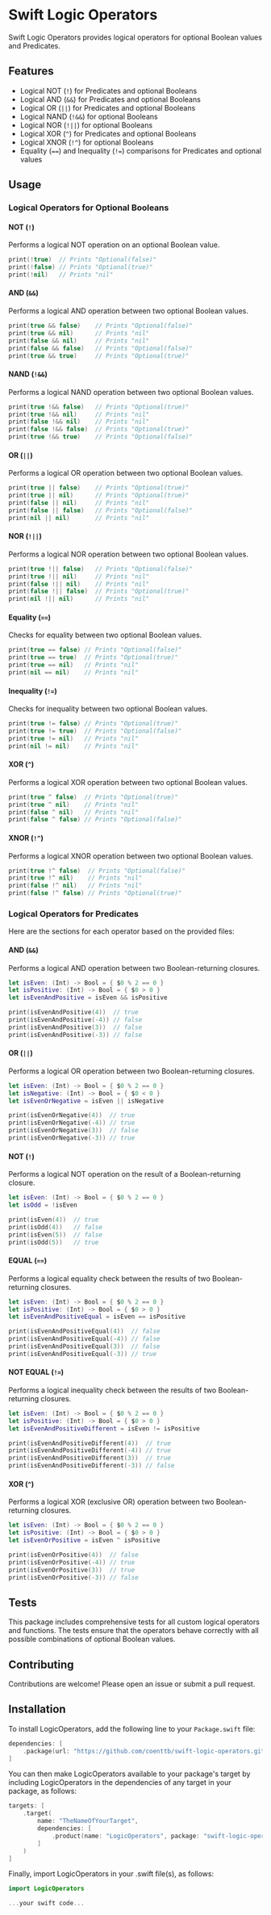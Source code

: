 # Swift Logic Operators

Swift Logic Operators provides logical operators for optional Boolean values and Predicates.

## Features

- Logical NOT (`!`) for Predicates and optional Booleans
- Logical AND (`&&`) for Predicates and optional Booleans
- Logical OR (`||`) for Predicates and optional Booleans
- Logical NAND (`!&&`) for optional Booleans
- Logical NOR (`!||`) for optional Booleans
- Logical XOR (`^`) for Predicates and optional Booleans
- Logical XNOR (`!^`) for optional Booleans
- Equality (`==`) and Inequality (`!=`) comparisons for Predicates and optional values

## Usage

### Logical Operators for Optional Booleans

#### NOT (`!`)

Performs a logical NOT operation on an optional Boolean value.

```swift
print(!true)  // Prints "Optional(false)"
print(!false) // Prints "Optional(true)"
print(!nil)   // Prints "nil"
```

#### AND (`&&`)

Performs a logical AND operation between two optional Boolean values.

```swift
print(true && false)    // Prints "Optional(false)"
print(true && nil)      // Prints "nil"
print(false && nil)     // Prints "nil"
print(false && false)   // Prints "Optional(false)"
print(true && true)     // Prints "Optional(true)"
```

#### NAND (`!&&`)

Performs a logical NAND operation between two optional Boolean values.

```swift
print(true !&& false)   // Prints "Optional(true)"
print(true !&& nil)     // Prints "nil"
print(false !&& nil)    // Prints "nil"
print(false !&& false)  // Prints "Optional(true)"
print(true !&& true)    // Prints "Optional(false)"
```

#### OR (`||`)

Performs a logical OR operation between two optional Boolean values.

```swift
print(true || false)    // Prints "Optional(true)"
print(true || nil)      // Prints "Optional(true)"
print(false || nil)     // Prints "nil"
print(false || false)   // Prints "Optional(false)"
print(nil || nil)       // Prints "nil"
```

#### NOR (`!||`)

Performs a logical NOR operation between two optional Boolean values.

```swift
print(true !|| false)   // Prints "Optional(false)"
print(true !|| nil)     // Prints "nil"
print(false !|| nil)    // Prints "nil"
print(false !|| false)  // Prints "Optional(true)"
print(nil !|| nil)      // Prints "nil"
```

#### Equality (`==`)

Checks for equality between two optional Boolean values.

```swift
print(true == false) // Prints "Optional(false)"
print(true == true)  // Prints "Optional(true)"
print(true == nil)   // Prints "nil"
print(nil == nil)    // Prints "nil"
```

#### Inequality (`!=`)

Checks for inequality between two optional Boolean values.

```swift
print(true != false) // Prints "Optional(true)"
print(true != true)  // Prints "Optional(false)"
print(true != nil)   // Prints "nil"
print(nil != nil)    // Prints "nil"
```

#### XOR (`^`)

Performs a logical XOR operation between two optional Boolean values.

```swift
print(true ^ false)  // Prints "Optional(true)"
print(true ^ nil)    // Prints "nil"
print(false ^ nil)   // Prints "nil"
print(false ^ false) // Prints "Optional(false)"
```

#### XNOR (`!^`)

Performs a logical XNOR operation between two optional Boolean values.

```swift
print(true !^ false)  // Prints "Optional(false)"
print(true !^ nil)    // Prints "nil"
print(false !^ nil)   // Prints "nil"
print(false !^ false) // Prints "Optional(true)"
```

### Logical Operators for Predicates

Here are the sections for each operator based on the provided files:

#### AND (`&&`)

Performs a logical AND operation between two Boolean-returning closures.

```swift
let isEven: (Int) -> Bool = { $0 % 2 == 0 }
let isPositive: (Int) -> Bool = { $0 > 0 }
let isEvenAndPositive = isEven && isPositive

print(isEvenAndPositive(4))  // true
print(isEvenAndPositive(-4)) // false
print(isEvenAndPositive(3))  // false
print(isEvenAndPositive(-3)) // false
```

#### OR (`||`)

Performs a logical OR operation between two Boolean-returning closures.

```swift
let isEven: (Int) -> Bool = { $0 % 2 == 0 }
let isNegative: (Int) -> Bool = { $0 < 0 }
let isEvenOrNegative = isEven || isNegative

print(isEvenOrNegative(4))  // true
print(isEvenOrNegative(-4)) // true
print(isEvenOrNegative(3))  // false
print(isEvenOrNegative(-3)) // true
```

#### NOT (`!`)

Performs a logical NOT operation on the result of a Boolean-returning closure.

```swift
let isEven: (Int) -> Bool = { $0 % 2 == 0 }
let isOdd = !isEven

print(isEven(4))  // true
print(isOdd(4))   // false
print(isEven(5))  // false
print(isOdd(5))   // true
```

#### EQUAL (`==`)

Performs a logical equality check between the results of two Boolean-returning closures.

```swift
let isEven: (Int) -> Bool = { $0 % 2 == 0 }
let isPositive: (Int) -> Bool = { $0 > 0 }
let isEvenAndPositiveEqual = isEven == isPositive

print(isEvenAndPositiveEqual(4))  // false
print(isEvenAndPositiveEqual(-4)) // false
print(isEvenAndPositiveEqual(3))  // false
print(isEvenAndPositiveEqual(-3)) // true
```

#### NOT EQUAL (`!=`)

Performs a logical inequality check between the results of two Boolean-returning closures.

```swift
let isEven: (Int) -> Bool = { $0 % 2 == 0 }
let isPositive: (Int) -> Bool = { $0 > 0 }
let isEvenAndPositiveDifferent = isEven != isPositive

print(isEvenAndPositiveDifferent(4))  // true
print(isEvenAndPositiveDifferent(-4)) // true
print(isEvenAndPositiveDifferent(3))  // true
print(isEvenAndPositiveDifferent(-3)) // false
```

#### XOR (`^`)

Performs a logical XOR (exclusive OR) operation between two Boolean-returning closures.

```swift
let isEven: (Int) -> Bool = { $0 % 2 == 0 }
let isPositive: (Int) -> Bool = { $0 > 0 }
let isEvenOrPositive = isEven ^ isPositive

print(isEvenOrPositive(4))  // false
print(isEvenOrPositive(-4)) // true
print(isEvenOrPositive(3))  // true
print(isEvenOrPositive(-3)) // false
```

## Tests

This package includes comprehensive tests for all custom logical operators and functions. The tests ensure that the operators behave correctly with all possible combinations of optional Boolean values.

## Contributing

Contributions are welcome! Please open an issue or submit a pull request.

## Installation

To install LogicOperators, add the following line to your `Package.swift` file:

```swift
dependencies: [
    .package(url: "https://github.com/coenttb/swift-logic-operators.git", from: "0.1.0")
]
```

You can then make LogicOperators available to your package's target by including LogicOperators in the dependencies of any target in your package, as follows:
```swift
targets: [
    .target(
        name: "TheNameOfYourTarget",
        dependencies: [
            .product(name: "LogicOperators", package: "swift-logic-operators")
        ]
    )
]
```

Finally, import LogicOperators in your .swift file(s), as follows:
```swift
import LogicOperators

...your swift code...
```
